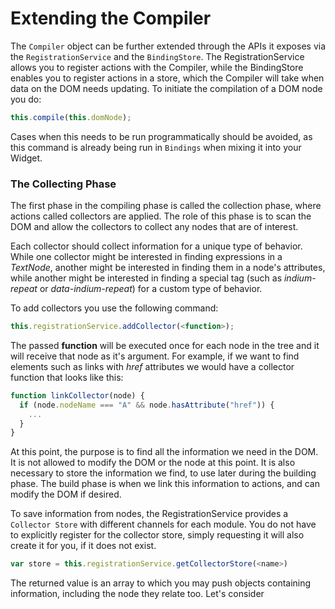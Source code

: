 # Extending the Compiler

The `Compiler` object can be further extended through the APIs it exposes via the `RegistrationService` and the `BindingStore`. The RegistrationService allows you to register actions with the Compiler, while the BindingStore enables you to register actions in a store, which the Compiler will take when data on the DOM needs updating. To initiate the compilation of a DOM node you do:

```javascript
this.compile(this.domNode);
```

Cases when this needs to be run programmatically should be avoided, as this command is already being run in `Bindings` when mixing it into your Widget.

### The Collecting Phase

The first phase in the compiling phase is called the collection phase, where actions called collectors are applied. The role of this phase is to scan the DOM and allow the collectors to collect any nodes that are of interest. 

Each collector should collect information for a unique type of behavior. While one collector might be interested in finding expressions in a _TextNode_, another might be interested in finding them in a node's attributes, while another might be interested in finding a special tag (such as _indium-repeat_ or _data-indium-repeat_) for a custom type of behavior.


To add collectors you use the following command:
```javascript
this.registrationService.addCollector(<function>);
```

The passed __function__ will be executed once for each node in the tree and it will receive that node as it's argument. For example, if we want to find elements such as links with _href_ attributes we would have a collector function that looks like this:

```javascript
function linkCollector(node) {
  if (node.nodeName === "A" && node.hasAttribute("href")) {
    ...
  }
}
```

At this point, the purpose is to find all the information we need in the DOM. It is not allowed to modify the DOM or the node at this point. It is also necessary to store the information we find, to use later during the building phase. The build phase is when we link this information to actions, and can modify the DOM if desired. 

To save information from nodes, the RegistrationService provides a `Collector Store` with different channels for each module. You do not have to explicitly register for the collector store, simply requesting it will also create it for you, if it does not exist. 

```javascript
var store = this.registrationService.getCollectorStore(<name>)
```

The returned value is an array to which you may push objects containing information, including the node they relate too. Let's consider
